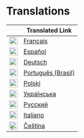# Translations

|                                                                                                                                                                                                                                                                             | Translated Link                                                       |
| --------------------------------------------------------------------------------------------------------------------------------------------------------------------------------------------------------------------------------------------------------------------------- | --------------------------------------------------------------------- |
| <img alt="Français" title="Français" src="https://cdn.staticaly.com/gh/hjnilsson/country-flags/master/svg/fr.svg" width="22">                                                                                                                                               | [Français](README.fr.md)                                              |
| <img alt="Español" title="Español" src="https://cdn.staticaly.com/gh/hjnilsson/country-flags/master/svg/es.svg" width="22">                                                                                                                                                 | [Español](README.es.md)                                               |
| <img alt="Deutsch" title="Deutsch" src="https://cdn.staticaly.com/gh/hjnilsson/country-flags/master/svg/de.svg" width="22">                                                                                                                                                 | [Deutsch](README.de.md)                                               |
| <img alt="Português (Brasil)" title="Português (Brasil)" src="https://cdn.staticaly.com/gh/hjnilsson/country-flags/master/svg/br.svg" width="22">                                                                                                                           | [Português (Brasil)](README.pt_br.md)                                 |
| <img alt="Polski" title="Polski" src="https://cdn.staticaly.com/gh/hjnilsson/country-flags/master/svg/pl.svg" width="22">                                                                                                                           | [Polski](README.pl.md)                                 |
| <img alt="Ukrainian" title="Ukrainian" src="https://cdn.staticaly.com/gh/hjnilsson/country-flags/master/svg/ua.svg" width="22">                                                                                                                                                 | [Українська](./README.ua.md)                                               |
| <img alt="Russian" title="Russian" src="https://cdn.staticaly.com/gh/hjnilsson/country-flags/master/svg/ru.svg" width="22">                                                                                                                                                 | [Русский](./README.ru.md)                                               |
<img alt="Italiano" title="Italiano" src="https://cdn.staticaly.com/gh/hjnilsson/country-flags/master/svg/it.svg" width="22">                                                                                                                                                 | [Italiano](./README.it.md)                                               |
| <img alt="Čeština" title="Čeština" src="https://cdn.staticaly.com/gh/hjnilsson/country-flags/master/svg/cz.svg" width="22">                                                                                                                                               | [Čeština](README.cs.md)                                              |
